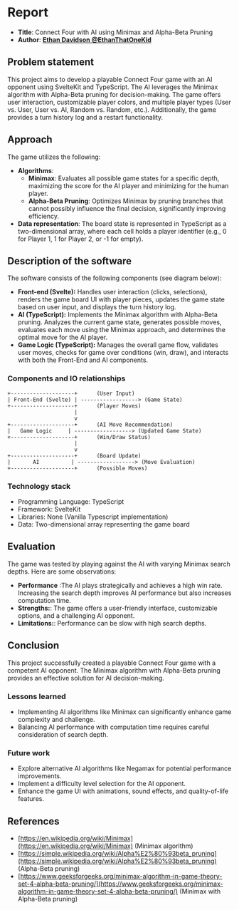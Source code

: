 # Report

- **Title**: Connect Four with AI using Minimax and Alpha-Beta Pruning
- **Author**: [**Ethan Davidson @EthanThatOneKid**](https://etok.codes/)

## Problem statement

This project aims to develop a playable Connect Four game with an AI opponent using SvelteKit and TypeScript. The AI leverages the Minimax algorithm with Alpha-Beta pruning for decision-making. The game offers user interaction, customizable player colors, and multiple player types (User vs. User, User vs. AI, Random vs. Random, etc.). Additionally, the game provides a turn history log and a restart functionality.

## Approach

The game utilizes the following:

- **Algorithms**:
  - **Minimax**: Evaluates all possible game states for a specific depth, maximizing the score for the AI player and minimizing for the human player.
  - **Alpha-Beta Pruning**: Optimizes Minimax by pruning branches that cannot possibly influence the final decision, significantly improving efficiency.
- **Data representation**: The board state is represented in TypeScript as a two-dimensional array, where each cell holds a player identifier (e.g., 0 for Player 1, 1 for Player 2, or -1 for empty).

## Description of the software

The software consists of the following components (see diagram below):

- **Front-end (Svelte):** Handles user interaction (clicks, selections), renders the game board UI with player pieces, updates the game state based on user input, and displays the turn history log.
- **AI (TypeScript):** Implements the Minimax algorithm with Alpha-Beta pruning. Analyzes the current game state, generates possible moves, evaluates each move using the Minimax approach, and determines the optimal move for the AI player.
- **Game Logic (TypeScript):** Manages the overall game flow, validates user moves, checks for game over conditions (win, draw), and interacts with both the Front-End and AI components.

### Components and IO relationships

```
+--------------------+      (User Input)
| Front-End (Svelte) | ------------------> (Game State)
+--------------------+      (Player Moves)
                     |
                     v
+--------------------+      (AI Move Recommendation)
|   Game Logic     | ------------------> (Updated Game State)
+--------------------+      (Win/Draw Status)
                     |
                     v
+--------------------+      (Board Update)
|       AI          | ------------------> (Move Evaluation)
+--------------------+      (Possible Moves)
```

### Technology stack

- Programming Language: TypeScript
- Framework: SvelteKit
- Libraries: None (Vanilla Typescript implementation)
- Data: Two-dimensional array representing the game board

## Evaluation

The game was tested by playing against the AI with varying Minimax search depths. Here are some observations:

- **Performance** :The AI plays strategically and achieves a high win rate. Increasing the search depth improves AI performance but also increases computation time.
- **Strengths:**: The game offers a user-friendly interface, customizable options, and a challenging AI opponent.
- **Limitations:**: Performance can be slow with high search depths.

## Conclusion

This project successfully created a playable Connect Four game with a competent AI opponent. The Minimax algorithm with Alpha-Beta pruning provides an effective solution for AI decision-making.

### Lessons learned

- Implementing AI algorithms like Minimax can significantly enhance game complexity and challenge.
- Balancing AI performance with computation time requires careful consideration of search depth.

### Future work

- Explore alternative AI algorithms like Negamax for potential performance improvements.
- Implement a difficulty level selection for the AI opponent.
- Enhance the game UI with animations, sound effects, and quality-of-life features.

## References

- [https://en.wikipedia.org/wiki/Minimax](https://en.wikipedia.org/wiki/Minimax) (Minimax algorithm)
- [https://simple.wikipedia.org/wiki/Alpha%E2%80%93beta_pruning](https://simple.wikipedia.org/wiki/Alpha%E2%80%93beta_pruning) (Alpha-Beta pruning)
- [https://www.geeksforgeeks.org/minimax-algorithm-in-game-theory-set-4-alpha-beta-pruning/](https://www.geeksforgeeks.org/minimax-algorithm-in-game-theory-set-4-alpha-beta-pruning/) (Minimax with Alpha-Beta pruning)
